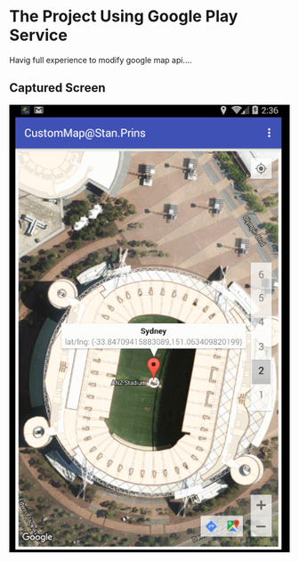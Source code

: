 # The Project Using Google Play Service 
<!-- START DESCRIPTION  -->

Havig full experience to modify google map api....
	
## Captured Screen

![Screenshot](https://github.com/StanPrins/CustomMap/blob/master/CreateCustomMap/frame1.gif)